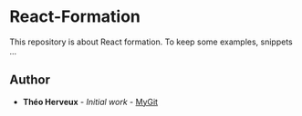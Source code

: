 # React-Formation

This repository is about React formation. To keep some examples, snippets ... 

## Author

* **Théo Herveux** - *Initial work* - [MyGit](https://github.com/Hurobaki)
